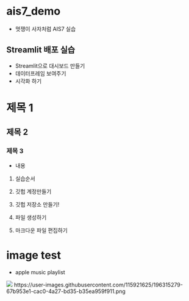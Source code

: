 # ais7_demo

* 멋쟁이 사자처럼 AIS7 실습

## Streamlit 배포 실습
* Streamlit으로 대시보드 만들기
* 데이터프레임 보여주기
* 시각화 하기

# 제목 1
## 제목 2
### 제목 3
* 내용
1. 실습순서
2. 깃헙 계정만들기
3. 깃헙 저장소 만들기!


4. 파일 생성하기
5. 마크다운 파일 편집하기


# image test
* apple music playlist

<img src="https://user-images.githubusercontent.com/115921625/196315279-67b953e1-cac0-4a27-bd35-b35ea959f911.png">
https://user-images.githubusercontent.com/115921625/196315279-67b953e1-cac0-4a27-bd35-b35ea959f911.png

